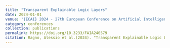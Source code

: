```yaml
---
title: "Transparent Explainable Logic Layers"
date: 2024-01-01
venue: '{ECAI} 2024 - 27th European Conference on Artificial Intelligence, 19-24 October 2024, Santiago de Compostela, Spain - Including 13th Conference on Prestigious Applications of Intelligent Systems {(PAIS} 2024)'
category: conferences
collection: publications
permalink: https://doi.org/10.3233/FAIA240579
citation: Ragno, Alessio et al.(2024). "Transparent Explainable Logic Layers"ECAI 2024 - 27th European Conference on Artificial Intelligence, 19-24 October 2024, Santiago de Compostela, Spain - Including 13th Conference on Prestigious Applications of Intelligent Systems (PAIS 2024).
---
```

